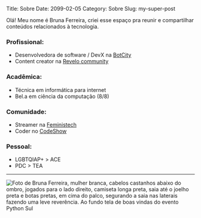 Title: Sobre
Date: 2099-02-05
Category: Sobre
Slug: my-super-post


Olá! Meu nome é Bruna Ferreira, criei esse espaço pra reunir e compartilhar conteúdos relacionados à tecnologia.

### Profissional:

- Desenvolvedora de software / DevX na [BotCity](https://www.botcity.dev/)
- Content creator na [Revelo community](https://community.revelo.com.br/)

### Acadêmica:

- Técnica em informática para internet
- Bel.a em ciência da computação (8/8)


### Comunidade:

- Streamer na [Feministech](https://feministech.com.br)
- Coder no [CodeShow](https://codeshow.com.br)


### Pessoal:

- LGBTQIAP+ > ACE
- PDC > TEA

---


![Foto de Bruna Ferreira, mulher branca, cabelos castanhos abaixo do ombro, jogados para o lado direito, camiseta longa preta, saia até o joelho preta e botas pretas, em cima do palco, segurando a saia nas laterais fazendo uma leve reverência. Ao fundo tela de boas vindas do evento Python Sul](https://lh3.googleusercontent.com/pw/AMWts8Dgt10uZIPLIQWdEX0BOrRNoawmkU0iSIUQJvr76d2JWx-S81mzD3CzAxRm9i_HB7hJngeq4qpPxLnRy6_4J_EIBkJUYHvTMTrzyddzioynFJjX_esdVajQyRqhwgRXeMIIEmEMiMrFBxt2ZL3M_G1Y=w544-h481-no?authuser=2 "Bruna Ferreira")

